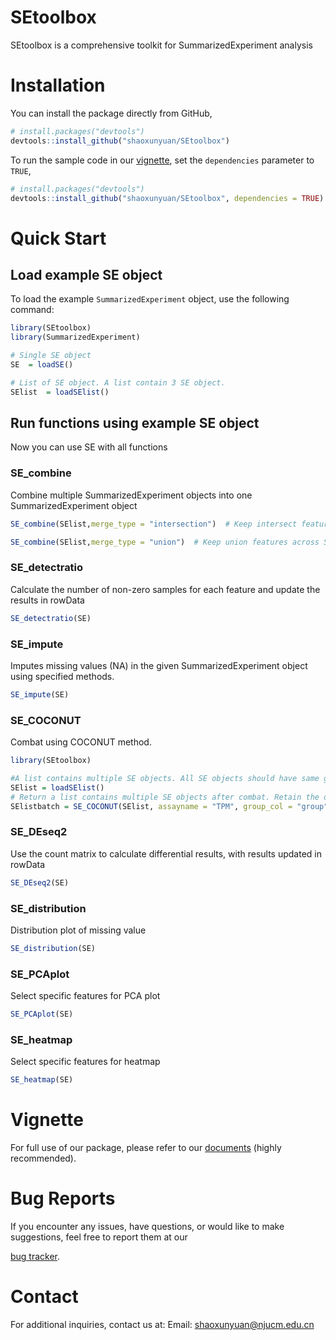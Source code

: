 # SEtoolbox

SEtoolbox is a comprehensive toolkit for SummarizedExperiment analysis

# Installation

You can install the package directly from GitHub,

```r
# install.packages("devtools")
devtools::install_github("shaoxunyuan/SEtoolbox")
```

To run the sample code in our [vignette](
https://shaoxunyuan.github.io/SEtoolbox/
), set the `dependencies` parameter to `TRUE`,

```r
# install.packages("devtools")
devtools::install_github("shaoxunyuan/SEtoolbox", dependencies = TRUE)
```

# Quick Start

## Load example SE object

To load the example `SummarizedExperiment` object, use the following command:  

```r
library(SEtoolbox)  
library(SummarizedExperiment)

# Single SE object
SE  = loadSE()

# List of SE object. A list contain 3 SE object.
SElist  = loadSElist()
```

## Run functions using example SE object

Now you can use SE with all functions 

### SE_combine

Combine multiple SummarizedExperiment objects into one SummarizedExperiment object

```r
SE_combine(SElist,merge_type = "intersection")  # Keep intersect features across SE objects

SE_combine(SElist,merge_type = "union")  # Keep union features across SE objects
```

### SE_detectratio

Calculate the number of non-zero samples for each feature and update the results in rowData  

```r
SE_detectratio(SE)  
```

### SE_impute

Imputes missing values (NA) in the given SummarizedExperiment object using specified methods.

```r
SE_impute(SE)  
```

### SE_COCONUT

Combat using COCONUT method.

```r
library(SEtoolbox)

#A list contains multiple SE objects. All SE objects should have same group column name (para: group_col) and health control label (para: label_healthy).
SElist = loadSElist()
# Return a list contains multiple SE objects after combat. Retain the original row and column information.
SElistbatch = SE_COCONUT(SElist, assayname = "TPM", group_col = "group", label_healthy = "HC")
```

### SE_DEseq2

Use the count matrix to calculate differential results, with results updated in rowData  

```r
SE_DEseq2(SE)  
```

### SE_distribution

Distribution plot of missing value

```r
SE_distribution(SE)  
```

### SE_PCAplot

Select specific features for PCA plot  

```r
SE_PCAplot(SE)  
```

### SE_heatmap

Select specific features for heatmap 

```r
SE_heatmap(SE)  
```

# Vignette

For full use of our package, please refer to our [documents](
https://shaoxunyuan.github.io/SEtoolbox/)
(highly recommended). 

# Bug Reports

If you encounter any issues, have questions, or would like to make suggestions, 
feel free to report them at our 

[bug tracker](https://github.com/shaoxunyuan/SEtoolbox/issues).

# Contact

For additional inquiries, contact us at: 
Email: shaoxunyuan@njucm.edu.cn